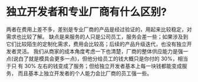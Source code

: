 # 独立开发者和专业厂商有什么区别?


两者在费用上差不多，差别是专业厂商的产品是经过验证的，用起来比较稳定，对需求也比较了解。 缺点是来服务的人只是公司员工，服务会差一些；如果涉及到它们比较陌生的定制化需求，费用会比较高；后续的产品升级迭代，也没有独立开发者灵活。 我们从商家的成本⻆度考虑一下也清楚，厂商的整体供应能力是强一点(说白了就是模具会更多一点)，但他分给员工的钱大概只是你付的 30%，相当于只 有 30% 左右的钱变成了服务；但给独立开发者基本上每一块钱都能变成服务， 而且基本上独立开发者的个人能力会比厂商的员工强一些。


